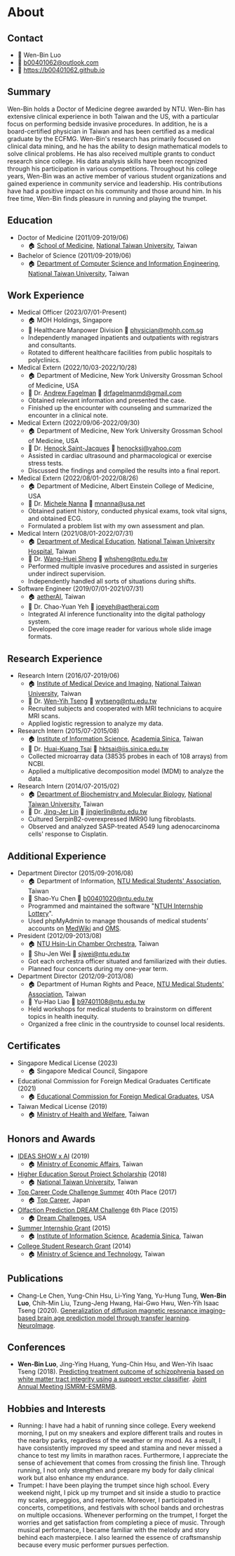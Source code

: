 # About

## Contact

- 🎫 Wen-Bin Luo
- 📧 [b00401062@outlook.com](mailto:b00401062@outlook.com)
- 🔗 https://b00401062.github.io

## Summary

Wen-Bin holds a Doctor of Medicine degree awarded by NTU. Wen-Bin has extensive clinical experience in both Taiwan and the US, with a particular focus on performing bedside invasive procedures. In addition, he is a board-certified physician in Taiwan and has been certified as a medical graduate by the ECFMG. Wen-Bin's research has primarily focused on clinical data mining, and he has the ability to design mathematical models to solve clinical problems. He has also received multiple grants to conduct research since college. His data analysis skills have been recognized through his participation in various competitions. Throughout his college years, Wen-Bin was an active member of various student organizations and gained experience in community service and leadership. His contributions have had a positive impact on his community and those around him. In his free time, Wen-Bin finds pleasure in running and playing the trumpet.

## Education

- Doctor of Medicine (2011/09-2019/06)
  - 🏠 [School of Medicine][1], [National Taiwan University][2], Taiwan
- Bachelor of Science (2011/09-2019/06)
  - 🏠 [Department of Computer Science and Information Engineering][3], [National Taiwan University][2], Taiwan

## Work Experience

- Medical Officer (2023/07/01-Present)
  - 🏠 MOH Holdings, Singapore
  - 🎫 Healthcare Manpower Division 📧 physician@mohh.com.sg
  - Independently managed inpatients and outpatients with registrars and consultants.
  - Rotated to different healthcare facilities from public hospitals to polyclinics.
- Medical Extern (2022/10/03-2022/10/28)
  - 🏠 Department of Medicine, New York University Grossman School of Medicine, USA
  - 🎫 Dr. [Andrew Fagelman][56] 📧 [drfagelmanmd@gmail.com](mailto:drfagelmanmd@gmail.com)
  - Obtained relevant information and presented the case.
  - Finished up the encounter with counseling and summarized the encounter in a clinical note.
- Medical Extern (2022/09/06-2022/09/30)
  - 🏠 Department of Medicine, New York University Grossman School of Medicine, USA
  - 🎫 Dr. [Henock Saint-Jacques][35] 📧 [henocksj@yahoo.com](mailto:henocksj@yahoo.com)
  - Assisted in cardiac ultrasound and pharmacological or exercise stress tests.
  - Discussed the findings and compiled the results into a final report.
- Medical Extern (2022/08/01-2022/08/26)
  - 🏠 Department of Medicine, Albert Einstein College of Medicine, USA
  - 🎫 Dr. [Michele Nanna][28] 📧 [mnanna@usa.net](mailto:mnanna@usa.net)
  - Obtained patient history, conducted physical exams, took vital signs, and obtained ECG.
  - Formulated a problem list with my own assessment and plan.
- Medical Intern (2021/08/01-2022/07/31)
  - 🏠 [Department of Medical Education][5], [National Taiwan University Hospital][6], Taiwan
  - 🎫 Dr. [Wang-Huei Sheng][27] 📧 [whsheng@ntu.edu.tw](mailto:whsheng@ntu.edu.tw)
  - Performed multiple invasive procedures and assisted in surgeries under indirect supervision.
  - Independently handled all sorts of situations during shifts.
- Software Engineer (2019/07/01-2021/07/31)
  - 🏠 [aetherAI][51], Taiwan
  - 🎫 Dr. Chao-Yuan Yeh 📧 [joeyeh@aetherai.com](mailto:joeyeh@aetherai.com)
  - Integrated AI inference functionality into the digital pathology system.
  - Developed the core image reader for various whole slide image formats.

## Research Experience

- Research Intern (2016/07-2019/06)
  - 🏠 [Institute of Medical Device and Imaging][8], [National Taiwan University][2], Taiwan
  - 🎫 Dr. [Wen-Yih Tseng][7] 📧 [wytseng@ntu.edu.tw](mailto:wytseng@ntu.edu.tw)
  - Recruited subjects and cooperated with MRI technicians to acquire MRI scans.
  - Applied logistic regression to analyze my data.
- Research Intern (2015/07-2015/08)
  - 🏠 [Institute of Information Science][19], [Academia Sinica][20], Taiwan
  - 🎫 Dr. [Huai-Kuang Tsai][18] 📧 [hktsai@iis.sinica.edu.tw](mailto:hktsai@iis.sinica.edu.tw)
  - Collected microarray data (38535 probes in each of 108 arrays) from NCBI.
  - Applied a multiplicative decomposition model (MDM) to analyze the data.
- Research Intern (2014/07-2015/02)
  - 🏠 [Department of Biochemistry and Molecular Biology][22], [National Taiwan University][2], Taiwan
  - 🎫 Dr. [Jing-Jer Lin][21] 📧 [jingjerlin@ntu.edu.tw](mailto:jingjerlin@ntu.edu.tw)
  - Cultured SerpinB2-overexpressed IMR90 lung fibroblasts.
  - Observed and analyzed SASP-treated A549 lung adenocarcinoma cells' response to Cisplatin.

## Additional Experience

- Department Director (2015/09-2016/08)
  - 🏠 Department of Information, [NTU Medical Students' Association][30], Taiwan
  - 🎫 Shao-Yu Chen 📧 [b00401020@ntu.edu.tw](mailto:b00401020@ntu.edu.tw)
  - Programmed and maintained the software "[NTUH Internship Lottery][49]".
  - Used phpMyAdmin to manage thousands of medical students’ accounts on [MedWiki][48] and [OMS][50].
- President (2012/09-2013/08)
  - 🏠 [NTU Hsin-Lin Chamber Orchestra][39], Taiwan
  - 🎫 Shu-Jen Wei 📧 [sjwei@ntu.edu.tw](mailto:sjwei@ntu.edu.tw)
  - Got each orchestra officer situated and familiarized with their duties.
  - Planned four concerts during my one-year term.
- Department Director (2012/09-2013/08)
  - 🏠 Department of Human Rights and Peace, [NTU Medical Students' Association][30], Taiwan
  - 🎫 Yu-Hao Liao 📧 [b97401108@ntu.edu.tw](mailto:b97401108@ntu.edu.tw)
  - Held workshops for medical students to brainstorm on different topics in health inequity.
  - Organized a free clinic in the countryside to counsel local residents.

## Certificates

- Singapore Medical License (2023)
  - 🏠 Singapore Medical Council, Singapore
- Educational Commission for Foreign Medical Graduates Certificate (2021)
  - 🏠 [Educational Commission for Foreign Medical Graduates][55], USA
- Taiwan Medical License (2019)
  - 🏠 [Ministry of Health and Welfare][54], Taiwan

## Honors and Awards

- [IDEAS SHOW x AI][52] (2019)
  - 🏠 [Ministry of Economic Affairs][53], Taiwan
- [Higher Education Sprout Project Scholarship][31] (2018)
  - 🏠 [National Taiwan University][2], Taiwan
- [Top Career Code Challenge Summer][23] 40th Place (2017)
  - 🏠 [Top Career][36], Japan
- [Olfaction Prediction DREAM Challenge][24] 6th Place (2015)
  - 🏠 [Dream Challenges][33], USA
- [Summer Internship Grant][47] (2015)
  - 🏠 [Institute of Information Science][19], [Academia Sinica][20], Taiwan
- [College Student Research Grant][46] (2014)
  - 🏠 [Ministry of Science and Technology][37], Taiwan

## Publications

- Chang-Le Chen, Yung-Chin Hsu, Li-Ying Yang, Yu-Hung Tung, **Wen-Bin Luo**, Chih-Min Liu, Tzung-Jeng Hwang, Hai-Gwo Hwu, Wen-Yih Isaac Tseng (2020). [Generalization of diffusion magnetic resonance imaging–based brain age prediction model through transfer learning][44]. [NeuroImage][45].

## Conferences

- **Wen-Bin Luo**, Jing-Ying Huang, Yung-Chin Hsu, and Wen-Yih Isaac Tseng (2018). [Predicting treatment outcome of schizophrenia based on white matter tract integrity using a support vector classifier][25]. [Joint Annual Meeting ISMRM-ESMRMB][26].

## Hobbies and Interests

- Running: I have had a habit of running since college. Every weekend morning, I put on my sneakers and explore different trails and routes in the nearby parks, regardless of the weather or my mood. As a result, I have consistently improved my speed and stamina and never missed a chance to test my limits in marathon races. Furthermore, I appreciate the sense of achievement that comes from crossing the finish line. Through running, I not only strengthen and prepare my body for daily clinical work but also enhance my endurance.
- Trumpet: I have been playing the trumpet since high school. Every weekend night, I pick up my trumpet and sit inside a studio to practice my scales, arpeggios, and repertoire. Moreover, I participated in concerts, competitions, and festivals with school bands and orchestras on multiple occasions. Whenever performing on the trumpet, I forget the worries and get satisfaction from completing a piece of music. Through musical performance, I became familiar with the melody and story behind each masterpiece. I also learned the essence of craftsmanship because every music performer pursues perfection.

[1]: https://www.mc.ntu.edu.tw/med/
[2]: http://www.ntu.edu.tw
[3]: https://www.csie.ntu.edu.tw
[4]: http://mebe.mc.ntu.edu.tw/member.list/detail/sn/1/type/1/webSN/30
[5]: http://www.ntuh.gov.tw/EDU/default.aspx
[6]: http://www.ntuh.gov.tw
[7]: http://abmri.mc.ntu.edu.tw
[8]: https://www.mc.ntu.edu.tw/mdi/
[9]: http://missmi.com.tw/
[17]: http://med.ntuh.gov.tw/doctors/doc_profile.asp?section=nephro&doctor=%A6%B6%A9v%ABH
[18]: http://www.iis.sinica.edu.tw/pages/hktsai/
[19]: http://www.iis.sinica.edu.tw
[20]: https://www.sinica.edu.tw
[21]: http://140.112.121.220/department/ibmb/teacher_ljj.html
[22]: http://140.112.121.220/department/ibmb/
[23]: http://www.topcareer.jp/inter/code2017/
[24]: https://www.synapse.org/#!Synapse:syn2811262/wiki/78388
[25]: http://archive.ismrm.org/2018/3091.html
[26]: https://www.ismrm.org/18m/
[27]: https://www.ntuh.gov.tw/Med/Vcard.action?q_type=A06&q_itemCode=216
[28]: https://www.einsteinmed.edu/faculty/8083/michele-nanna/
[29]: https://www.moex.gov.tw
[30]: https://www.facebook.com/ntumedsa/
[31]: http://osa.ntu.edu.tw/Journey/profit1
[32]: https://www.facebook.com/apmss2015/
[33]: http://dreamchallenges.org
[34]: https://www.facebook.com/Conference.Straits.Medical.Students/
[35]: https://nyulangone.org/doctors/1144207275/henock-saint-jacques
[36]: http://www.topcareer.jp
[37]: https://www.most.gov.tw
[38]: https://hochitw.com/index_down.php?openCatIDfor3=&openCatID=4&CAhs=&firestpageset=1&ISPID=13647&IIBig=25&sele=shopbig_dm_down&searchname=
[39]: http://www.hlco.org
[40]: https://hochitw.com
[41]: http://amsa-international.org/exchange/
[42]: http://homepage.ntu.edu.tw/~motiont/
[43]: http://www.cgm.ntu.edu.tw/web/index/index.jsp
[44]: https://www.sciencedirect.com/science/article/pii/S1053811920303189
[45]: https://www.journals.elsevier.com/neuroimage
[46]: https://www.most.gov.tw/folksonomy/list?menu_id=2af9ad9a-1f47-450d-b5a1-2cb43de8290c&subSite=&l=ch&view_mode=listView
[47]: http://www.iis.sinica.edu.tw/page/recruitment/SummerInterns_2015.html
[48]: http://140.112.124.55/~medwiki/
[49]: https://github.com/ntumeds/NTUH-Internship-Lottery
[50]: http://oms.ntumsa.org.tw
[51]: https://aetherai.com/
[52]: https://www.moea.gov.tw/Mns/populace/news/News.aspx?kind=1&menu_id=40&news_id=86957
[53]: https://www.moea.gov.tw/
[54]: https://www.mohw.gov.tw/mp-1.html
[55]: https://www.ecfmg.org/
[56]: https://nyulangone.org/doctors/1407999378/andrew-fagelman
